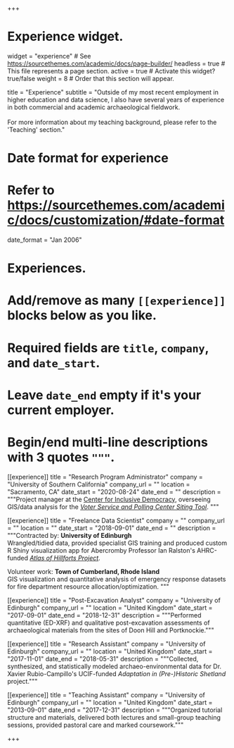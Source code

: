+++
# Experience widget.
widget = "experience"  # See https://sourcethemes.com/academic/docs/page-builder/
headless = true  # This file represents a page section.
active = true  # Activate this widget? true/false
weight = 8  # Order that this section will appear.

title = "Experience"
subtitle = "Outside of my most recent employment in higher education and data science, I also have several years of experience in both commercial and academic archaeological fieldwork.<br/><br/> For more information about my teaching background, please refer to the 'Teaching' section."

# Date format for experience
#   Refer to https://sourcethemes.com/academic/docs/customization/#date-format
date_format = "Jan 2006"

# Experiences.
#   Add/remove as many `[[experience]]` blocks below as you like.
#   Required fields are `title`, `company`, and `date_start`.
#   Leave `date_end` empty if it's your current employer.
#   Begin/end multi-line descriptions with 3 quotes `"""`.
[[experience]]
  title = "Research Program Administrator"
  company = "University of Southern California"
  company_url = ""
  location = "Sacramento, CA"
  date_start = "2020-08-24"
  date_end = ""
  description = """Project manager at the [Center for Inclusive Democracy](https://cid.usc.edu), overseeing GIS/data analysis for the [*Voter Service and Polling Center Siting Tool*](https://cid.usc.edu/sitingtool).
  """
  
[[experience]]
  title = "Freelance Data Scientist"
  company = ""
  company_url = ""
  location = ""
  date_start = "2018-09-01"
  date_end = ""
  description = """Contracted by: **University of Edinburgh**<br/> 
  Wrangled/tidied data, provided specialist GIS training and produced custom R Shiny visualization app for Abercromby Professor Ian Ralston's AHRC-funded [*Atlas of Hillforts Project*](https://hillforts.arch.ox.ac.uk/).
  
  Volunteer work: **Town of Cumberland, Rhode Island**<br/>
  GIS visualization and quantitative analysis of emergency response datasets for fire department resource allocation/optimization.
  """

[[experience]]
  title = "Post-Excavation Analyst"
  company = "University of Edinburgh"
  company_url = ""
  location = "United Kingdom"
  date_start = "2017-09-01"
  date_end = "2018-12-31"
  description = """Performed quantitative (ED-XRF) and qualitative post-excavation assessments of archaeological materials from the sites of Doon Hill and Portknockie."""
  
[[experience]]
  title = "Research Assistant"
  company = "University of Edinburgh"
  company_url = ""
  location = "United Kingdom"
  date_start = "2017-11-01"
  date_end = "2018-05-31"
  description = """Collected, synthesized, and statistically modeled archaeo-environmental data for Dr. Xavier Rubio-Campillo's UCIF-funded *Adaptation in (Pre-)Historic Shetland* project."""
  
[[experience]]
  title = "Teaching Assistant"
  company = "University of Edinburgh"
  company_url = ""
  location = "United Kingdom"
  date_start = "2013-09-01"
  date_end = "2017-12-31"
  description = """Organized tutorial structure and materials, delivered both lectures and small-group teaching sessions, provided pastoral care and marked coursework."""

+++
